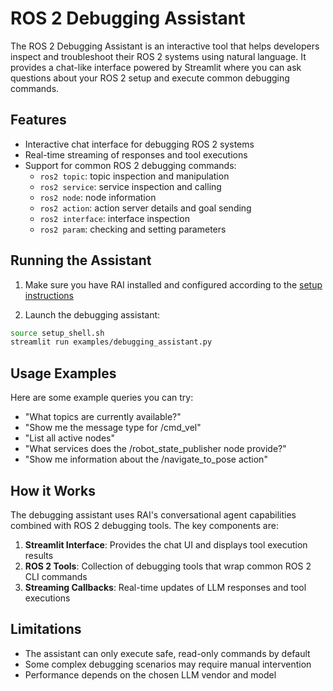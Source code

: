 # ROS 2 Debugging Assistant

The ROS 2 Debugging Assistant is an interactive tool that helps developers inspect and troubleshoot
their ROS 2 systems using natural language. It provides a chat-like interface powered by Streamlit
where you can ask questions about your ROS 2 setup and execute common debugging commands.

## Features

- Interactive chat interface for debugging ROS 2 systems
- Real-time streaming of responses and tool executions
- Support for common ROS 2 debugging commands:
  - `ros2 topic`: topic inspection and manipulation
  - `ros2 service`: service inspection and calling
  - `ros2 node`: node information
  - `ros2 action`: action server details and goal sending
  - `ros2 interface`: interface inspection
  - `ros2 param`: checking and setting parameters

## Running the Assistant

1. Make sure you have RAI installed and configured according to the
   [setup instructions](../README.md#setup)

2. Launch the debugging assistant:

```sh
source setup_shell.sh
streamlit run examples/debugging_assistant.py
```

## Usage Examples

Here are some example queries you can try:

- "What topics are currently available?"
- "Show me the message type for /cmd_vel"
- "List all active nodes"
- "What services does the /robot_state_publisher node provide?"
- "Show me information about the /navigate_to_pose action"

## How it Works

The debugging assistant uses RAI's conversational agent capabilities combined with ROS 2 debugging
tools. The key components are:

1. **Streamlit Interface**: Provides the chat UI and displays tool execution results
2. **ROS 2 Tools**: Collection of debugging tools that wrap common ROS 2 CLI commands
3. **Streaming Callbacks**: Real-time updates of LLM responses and tool executions

## Limitations

- The assistant can only execute safe, read-only commands by default
- Some complex debugging scenarios may require manual intervention
- Performance depends on the chosen LLM vendor and model
